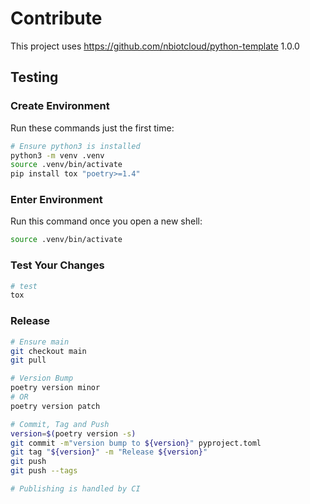 # Contribute

This project uses https://github.com/nbiotcloud/python-template 1.0.0

## Testing

### Create Environment

Run these commands just the first time:

```bash
# Ensure python3 is installed
python3 -m venv .venv
source .venv/bin/activate
pip install tox "poetry>=1.4"
```

### Enter Environment

Run this command once you open a new shell:

```bash
source .venv/bin/activate
```

### Test Your Changes

```bash
# test
tox
```

### Release

```bash
# Ensure main
git checkout main
git pull

# Version Bump
poetry version minor
# OR
poetry version patch

# Commit, Tag and Push
version=$(poetry version -s)
git commit -m"version bump to ${version}" pyproject.toml
git tag "${version}" -m "Release ${version}"
git push
git push --tags

# Publishing is handled by CI
```
